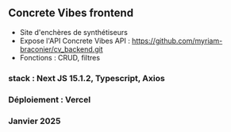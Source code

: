 ## Concrete Vibes frontend
- Site d'enchères de synthétiseurs
- Expose l'API Concrete Vibes API : https://github.com/myriam-braconier/cv_backend.git
- Fonctions : CRUD, filtres
### stack : Next JS 15.1.2, Typescript, Axios

### Déploiement : Vercel

### Janvier 2025
